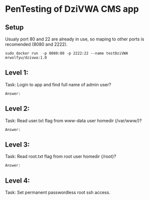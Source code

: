 # PenTesting of DziVWA CMS app

## Setup

Usualy port 80 and 22 are already in use, so maping to other ports is recomended (8080 and 2222).
```
sudo docker run  -p 8080:80 -p 2222:22 --name testDziVWA mrwolfyu/dzivwa:1.0
```
## Level 1:

Task: Login to app and find full name of admin user?
```
Answer:  
```
## Level 2:

Task: Read user.txt flag from www-data user homedir (/var/www/)?
```
Answer: 
```
## Level 3:

Task: Read root.txt flag from root user homedir (/root)?
```
Answer: 
```
## Level 4:

Task: Set permanent passwordless root ssh access.

